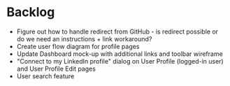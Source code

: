 # Backlog

- Figure out how to handle redirect from GitHub - is redirect possible or do we need an instructions + link workaround?
- Create user flow diagram for profile pages
- Update Dashboard mock-up with additional links and toolbar wireframe
- "Connect to my LinkedIn profile" dialog on User Profile (logged-in user) and User Profile Edit pages
- User search feature
